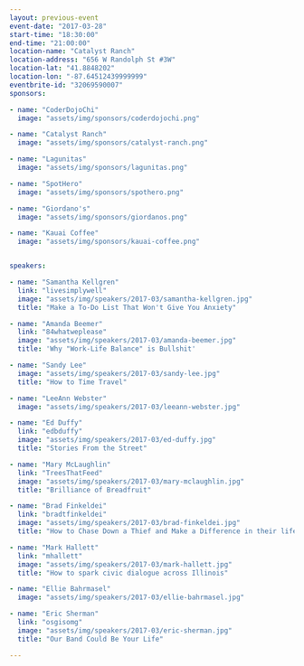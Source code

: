 ```yaml
---
layout: previous-event
event-date: "2017-03-28"
start-time: "18:30:00"
end-time: "21:00:00"
location-name: "Catalyst Ranch"
location-address: "656 W Randolph St #3W"
location-lat: "41.8848202"
location-lon: "-87.64512439999999"
eventbrite-id: "32069590007"
sponsors:

- name: "CoderDojoChi"
  image: "assets/img/sponsors/coderdojochi.png"

- name: "Catalyst Ranch"
  image: "assets/img/sponsors/catalyst-ranch.png"

- name: "Lagunitas"
  image: "assets/img/sponsors/lagunitas.png"

- name: "SpotHero"
  image: "assets/img/sponsors/spothero.png"

- name: "Giordano's"
  image: "assets/img/sponsors/giordanos.png"

- name: "Kauai Coffee"
  image: "assets/img/sponsors/kauai-coffee.png"


speakers:

- name: "Samantha Kellgren"
  link: "livesimplywell"
  image: "assets/img/speakers/2017-03/samantha-kellgren.jpg"
  title: "Make a To-Do List That Won't Give You Anxiety"

- name: "Amanda Beemer"
  link: "84whatweplease"
  image: "assets/img/speakers/2017-03/amanda-beemer.jpg"
  title: 'Why "Work-Life Balance" is Bullshit'

- name: "Sandy Lee"
  image: "assets/img/speakers/2017-03/sandy-lee.jpg"
  title: "How to Time Travel"

- name: "LeeAnn Webster"
  image: "assets/img/speakers/2017-03/leeann-webster.jpg"

- name: "Ed Duffy"
  link: "edbduffy"
  image: "assets/img/speakers/2017-03/ed-duffy.jpg"
  title: "Stories From the Street"

- name: "Mary McLaughlin"
  link: "TreesThatFeed"
  image: "assets/img/speakers/2017-03/mary-mclaughlin.jpg"
  title: "Brilliance of Breadfruit"

- name: "Brad Finkeldei"
  link: "bradtfinkeldei"
  image: "assets/img/speakers/2017-03/brad-finkeldei.jpg"
  title: "How to Chase Down a Thief and Make a Difference in their life."

- name: "Mark Hallett"
  link: "mhallett"
  image: "assets/img/speakers/2017-03/mark-hallett.jpg"
  title: "How to spark civic dialogue across Illinois"

- name: "Ellie Bahrmasel"
  image: "assets/img/speakers/2017-03/ellie-bahrmasel.jpg"

- name: "Eric Sherman"
  link: "osgisomg"
  image: "assets/img/speakers/2017-03/eric-sherman.jpg"
  title: "Our Band Could Be Your Life"

---
```

